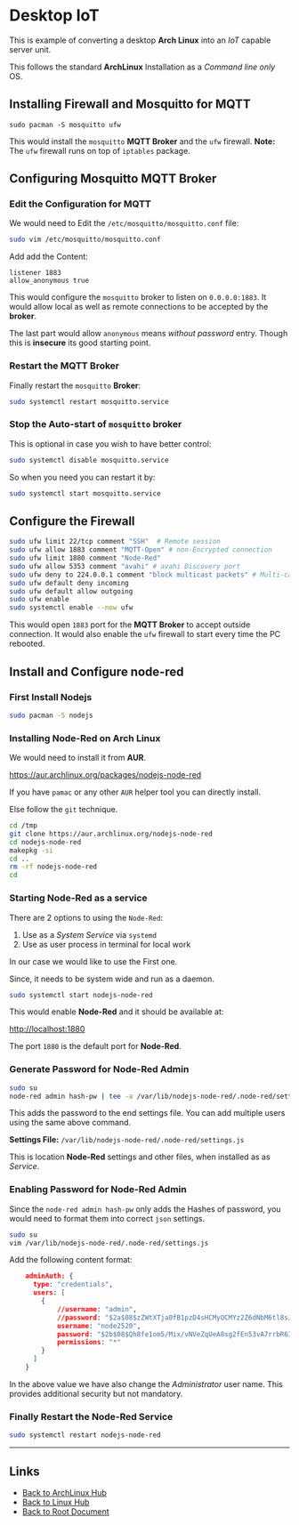 # Desktop IoT

This is example of converting a desktop **Arch Linux** into an *IoT* capable
server unit.

This follows the standard **ArchLinux** Installation as a *Command line only* OS.

## Installing Firewall and Mosquitto for MQTT

`sudo pacman -S mosquitto ufw`

This would install the `mosquitto` **MQTT Broker** and the `ufw` firewall.
**Note:** The `ufw` firewall runs on top of `iptables` package.

## Configuring Mosquitto MQTT Broker

### Edit the Configuration for MQTT

We would need to Edit the `/etc/mosquitto/mosquitto.conf` file:
```sh
sudo vim /etc/mosquitto/mosquitto.conf
```

Add add the Content:
```
listener 1883
allow_anonymous true
```

This would configure the `mosquitto` broker to listen on `0.0.0.0:1883`.
It would allow local as well as remote connections to be accepted by
the **broker**.

The last part would allow `anonymous` means *without password* entry.
Though this is **insecure** its good starting point.

### Restart the MQTT Broker

Finally restart the `mosquitto` **Broker**:

```sh
sudo systemctl restart mosquitto.service
```

### Stop the Auto-start of `mosquitto` broker

This is optional in case you wish to have better control:

```sh
sudo systemctl disable mosquitto.service
```

So when you need you can restart it by:

```sh
sudo systemctl start mosquitto.service
```

## Configure the Firewall

```sh
sudo ufw limit 22/tcp comment "SSH"  # Remote session
sudo ufw allow 1883 comment "MQTT-Open" # non-Encrypted connection
sudo ufw limit 1880 comment "Node-Red"
sudo ufw allow 5353 comment "avahi" # avahi Discovery port
sudo ufw deny to 224.0.0.1 comment "block multicast packets" # Multi-cast Disable
sudo ufw default deny incoming
sudo ufw default allow outgoing
sudo ufw enable
sudo systemctl enable --now ufw
```

This would open `1883` port for the **MQTT Broker** to accept outside connection.
It would also enable the `ufw` firewall to start every time the PC rebooted.

## Install and Configure node-red

### First Install Nodejs

```sh
sudo pacman -S nodejs
```

### Installing Node-Red on Arch Linux

We would need to install it from **AUR**.

<https://aur.archlinux.org/packages/nodejs-node-red>

If you have `pamac` or any other `AUR` helper tool you can directly install.

Else follow the `git` technique.

```sh
cd /tmp
git clone https://aur.archlinux.org/nodejs-node-red
cd nodejs-node-red
makepkg -si
cd ..
rm -rf nodejs-node-red
cd
```

### Starting Node-Red as a service

There are 2 options to using the `Node-Red`:

1.  Use as a *System Service* via `systemd`
2.  Use as user process in terminal for local work

In our case we would like to use the First one.

Since, it needs to be system wide and run as a daemon.

```sh
sudo systemctl start nodejs-node-red
```

This would enable **Node-Red** and it should be available at:

<http://localhost:1880>

The port `1880` is the default port for **Node-Red**.

### Generate Password for Node-Red Admin

```sh
sudo su
node-red admin hash-pw | tee -a /var/lib/nodejs-node-red/.node-red/settings.js
```

This adds the password to the end settings file.
You can add multiple users using the same above command.

**Settings File:** `/var/lib/nodejs-node-red/.node-red/settings.js`

This is location **Node-Red** settings and other files, when installed as as *Service*.

### Enabling Password for Node-Red Admin

Since the `node-red admin hash-pw` only adds the Hashes of password, you would
need to format them into correct `json` settings.

```sh
sudo su
vim /var/lib/nodejs-node-red/.node-red/settings.js
```

Add the following content format:
```json
    adminAuth: {
      type: "credentials",
      users: [
        {
            //username: "admin",
            //password: "$2a$08$zZWtXTja0fB1pzD4sHCMyOCMYz2Z6dNbM6tl8sJogENOMcxWV9DN.",
            username: "node2520",
            password: "$2b$08$Qh8fe1om5/Mix/vNVeZqUeA8sg2fEn53vA7rrbR6IGQ2.J7i576jW",
            permissions: "*"
        }
      ]
    }
```

In the above value we have also change the *Administrator* user name.
This provides additional security but not mandatory.

### Finally Restart the Node-Red Service

```sh
sudo systemctl restart nodejs-node-red
```

----
<!-- Footer Begins Here -->
## Links

- [Back to ArchLinux Hub](./README.md)
- [Back to Linux Hub](../README.md)
- [Back to Root Document](../../README.md)
